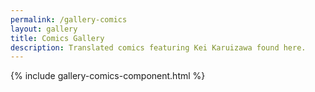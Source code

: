 ```yaml
---
permalink: /gallery-comics
layout: gallery
title: Comics Gallery
description: Translated comics featuring Kei Karuizawa found here.
---
```

{% include gallery-comics-component.html %}
